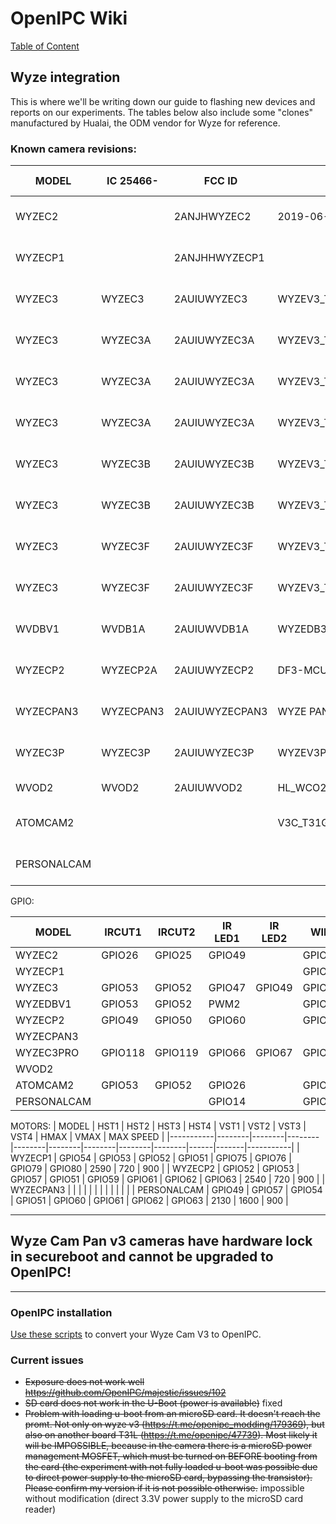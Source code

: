 # OpenIPC Wiki
[Table of Content](../README.md)

Wyze integration
----------------
This is where we'll be writing down our guide to flashing new devices and reports on our experiments.  The tables below also include some "clones" manufactured by Hualai, the ODM vendor for Wyze for reference.

### Known camera revisions:

| MODEL     | IC 25466- | FCC ID         | PCB VER                           | SoC      | WIFI                  | MAC PREFIX | SUPPORTED | NOTES                                                     |
|-----------|-----------|----------------|-----------------------------------|----------|-----------------------|------------|-----------|-----------------------------------------------------------|
| WYZEC2    |           | 2ANJHWYZEC2    | 2019-06-38                        | T20X BGA | SDIO: Realtek 8189FTV | 2C:AA:8E   | YES       |                                                           |
| WYZECP1   |           | 2ANJHHWYZECP1  |                                   | T20X BGA | SDIO: Realtek 8189ES  | 2C:AA:8E   | UNTESTED  |                                                           |
| WYZEC3    | WYZEC3    | 2AUIUWYZEC3    | WYZEV3_T31GC2053 V1.4_20201010    | T31ZX    | SDIO: Realtek 8189FTV | 7C:78:B2   | YES       | https://t.me/openipc/49957 https://youtu.be/t7Nzo-KXTH0   | 
| WYZEC3    | WYZEC3A   | 2AUIUWYZEC3A   | WYZEV3_T31GC2053 V1.2_20200715    | T31X     | SDIO: Realtek 8189FTV | 7C:78:B2   | YES       | https://youtu.be/jm4wze_HY78                              |
| WYZEC3    | WYZEC3A   | 2AUIUWYZEC3A   | WYZEV3_T31GC2053 V2.02_20210523   | T31ZX    | SDIO: AltoBeam 6031   | D0:3F:27   | YES       | https://t.me/openipc/49049 https://t.me/openipc/49050     |
| WYZEC3    | WYZEC3A   | 2AUIUWYZEC3A   | WYZEV3_T31GC2053 V2.03_20211206   | T31X     | SDIO: AltoBeam 6031   | D0:3F:27   | YES       | https://t.me/openipc/45444 https://t.me/openipc/48942     |
| WYZEC3    | WYZEC3B   | 2AUIUWYZEC3B   | WYZEV3_T31GC2053 V2.02_20210523   | T31ZX    | SDIO: Realtek 8189FTV | D0:3F:27   | YES       | https://t.me/openipc/38728 https://t.me/openipc/38753     |
| WYZEC3    | WYZEC3B   | 2AUIUWYZEC3B   | WYZEV3_T31GC2053 V2.03_20211206   | T31X     | SDIO: Realtek 8189FTV | D0:3F:27   | YES       | https://t.me/openipc/76036                                |
| WYZEC3    | WYZEC3F   | 2AUIUWYZEC3F   | WYZEV3_T31AGC2053 V3.2_20210714   | T31A BGA | SDIO: AltoBeam 6031   | D0:3F:27   | YES       | https://t.me/openipc/43299 https://t.me/openipc/38755 https://t.me/openipc/38757     |
| WYZEC3    | WYZEC3F   | 2AUIUWYZEC3F   | WYZEV3_T31AGC2053 V3.2_20210714   | T31A BGA | SDIO: AltoBeam 6031   | D0:3F:27   | YES       | https://youtu.be/VkqX9yg0odU                              |
| WVDBV1    | WVDB1A    | 2AUIUWVDB1A    | WYZEDB3_MB_T31_2.2                | T31X     | SDIO: Realtek 8189FTV | 7C:78:B2   | YES       |                                                           |
| WYZECP2   | WYZECP2A  | 2AUIUWYZECP2   | DF3-MCU-S01-V2.2                  | T31X     | SDIO: AltoBeam 6031   | 7C:78:B2   | YES       |                                                           |
| WYZECPAN3 | WYZECPAN3 | 2AUIUWYZECPAN3 | WYZE PAN V3 MB V 1.3              | T31X     | SDIO: AltoBeam 6031   | D0:3F:27   | NO        | NOT SUPPORTED - Secure Boot ENABLED                       |
| WYZEC3P   | WYZEC3P   | 2AUIUWYZEC3P   | WYZEV3PRO_T40GC4653_v2.2_20220228 | T40XP    | SDIO: Realtek 8192FS  | D0:3F:27   | UNTESTED  | UNTESTED                                                  |
| WVOD2     | WVOD2     | 2AUIUWVOD2     | HL_WCO2 MAIN01 V1.0               | T31ZX    | SDIO: BCM43438        | D0:3F:27   | UNTESTED  | UNTESTED - Ingenic Zeratul Battery Platform               |
| ATOMCAM2  |           |                | V3C_T31GC2063 V1.1_202001110      | T31ZX    | SDIO: AltoBeam 6031   | 7C:DD:E9   | YES       | AtomCam 2 Japan http://www.atomtech.co.jp                 |
| PERSONALCAM  |           |                |                                | T31??    | SDIO: AltoBeam 6031   | ??:??:??   | YES       | Camera Personal Wifi https://tienda.personal.com.ar       |


GPIO:

| MODEL     | IRCUT1 | IRCUT2 | IR LED1 | IR LED2 | WIFI   | LED1   | LED2   | SPEAKER | TF_EN  | TF_CD  | SD_ABLE | SD_PWR |BUTTON1 | BUTTON2 | SUB1G  | USB    |
|-----------|--------|--------|---------|---------|--------|--------|--------|---------|--------|--------|---------|--------|--------|---------|--------|--------|
| WYZEC2    | GPIO26 | GPIO25 | GPIO49  |         | GPIO62 | GPIO38 | GPIO39 | GPIO63  | GPIO43 | GPIOXX | GPIO48  |        | GPIO46 |         |        | GPIO47 |
| WYZECP1   |        |        |         |         | GPIO62 | GPIO38 | GPIO39 | GPIO63  | GPIO43 | GPIOXX | GPIO48  |        | GPIO46 |         |        | GPIO47 |
| WYZEC3    | GPIO53 | GPIO52 | GPIO47  | GPIO49  | GPIO59 | GPIO38 | GPIO39 | GPIO63  | GPIO50 | GPIO59 | GPIO48  |        | GPIO51 |         |        |        |
| WYZEDBV1  | GPIO53 | GPIO52 | PWM2    |         | GPIO57 | GPIO38 | GPIO39 | GPIO58  |        |        | GPIO62  |        | GPIO06 | GPIO07  | GPIO61 |        |
| WYZECP2   | GPIO49 | GPIO50 | GPIO60  |         | GPIO58 | GPIO38 | GPIO39 | GPIO07  | GPIO47 | GPIO48 | GPIO54  |        | GPIO06 |         |        |        |
| WYZECPAN3 |        |        |         |         |        |        |        |         |        |        |         |        |        |         |        |        |
| WYZEC3PRO | GPIO118| GPIO119| GPIO66  | GPIO67  | GPIO57 | GPIO105| GPIO106| GPIO63  | GPIO58 | GPIO70 | GPIO71  | GPIO121| GPIO107|         |        |        |
| WVOD2     |        |        |         |         |        |        |        |         |        |        |         |        |        |         |        |        |
| ATOMCAM2  | GPIO53 | GPIO52 | GPIO26  |         | GPIO57 | GPIO38 | GPIO39 | GPIO63  | GPIO50 | GPIO59 | GPIO48  |        | GPIO51 |         |        | GPIO47 |
| PERSONALCAM  |        |        | GPIO14  |         | GPIO57 | GPIO47 | GPIO48 | GPIO63  | GPIO50 | GPIO59 | GPIO39  |        |        |         |        |        |


MOTORS: 
| MODEL     | HST1   | HST2   | HST3   | HST4   | VST1   | VST2   | VST3   | VST4   | HMAX | VMAX  | MAX SPEED |
|-----------|--------|--------|--------|--------|--------|--------|--------|--------|------|-------|-----------|
| WYZECP1   | GPIO54 | GPIO53 | GPIO52 | GPIO51 | GPIO75 | GPIO76 | GPIO79 | GPIO80 | 2590 | 720   | 900       |
| WYZECP2   | GPIO52 | GPIO53 | GPIO57 | GPIO51 | GPIO59 | GPIO61 | GPIO62 | GPIO63 | 2540 | 720   | 900       |
| WYZECPAN3 |        |        |        |        |        |        |        |        |      |       |           |
| PERSONALCAM | GPIO49 | GPIO57 | GPIO54 | GPIO51 | GPIO60 | GPIO61 | GPIO62 | GPIO63 | 2130 | 1600  | 900       |

---

## Wyze Cam Pan v3 cameras have hardware lock in secureboot and cannot be upgraded to OpenIPC!

---

### OpenIPC installation

[Use these scripts](https://github.com/themactep/device-wyze-v3/blob/master/installation.md) to convert your Wyze Cam V3 to OpenIPC.

### Current issues

* ~~Exposure does not work well https://github.com/OpenIPC/majestic/issues/102~~
* ~~SD card does not work in the U-Boot (power is available)~~ fixed
* ~~Problem with loading u-boot from an microSD card. It doesn't reach the promt. Not only on wyze v3 (https://t.me/openipc_modding/179369), but also on another board T31L (https://t.me/openipc/47739). Most likely it will be IMPOSSIBLE, because in the camera there is a microSD power management MOSFET, which must be turned on BEFORE booting from the card (the experiment with not fully loaded u-boot was possible due to direct power supply to the microSD card, bypassing the transistor). Please confirm my version if it is not possible otherwise.~~ impossible without modification (direct 3.3V power supply to the microSD card reader)

